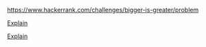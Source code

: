 https://www.hackerrank.com/challenges/bigger-is-greater/problem

[Explain](https://www.nayuki.io/page/next-lexicographical-permutation-algorithm)

[Explain](https://www.hackerrank.com/challenges/bigger-is-greater/forum/comments/240735)
